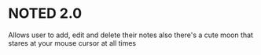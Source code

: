# NOTED 2.0 

Allows user to add, edit and delete their notes also there's a cute moon that stares at your mouse cursor at all times
